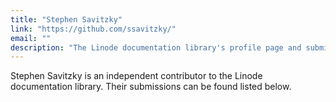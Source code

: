 ```yaml
---
title: "Stephen Savitzky"
link: "https://github.com/ssavitzky/"
email: ""
description: "The Linode documentation library's profile page and submission listing for Stephen Savitzky"
---
```


Stephen Savitzky is an independent contributor to the Linode documentation library. Their submissions can be found listed below.